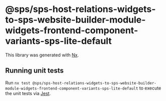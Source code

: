 # @sps/sps-host-relations-widgets-to-sps-website-builder-module-widgets-frontend-component-variants-sps-lite-default

This library was generated with [Nx](https://nx.dev).

## Running unit tests

Run `nx test @sps/sps-host-relations-widgets-to-sps-website-builder-module-widgets-frontend-component-variants-sps-lite-default` to execute the unit tests via [Jest](https://jestjs.io).
